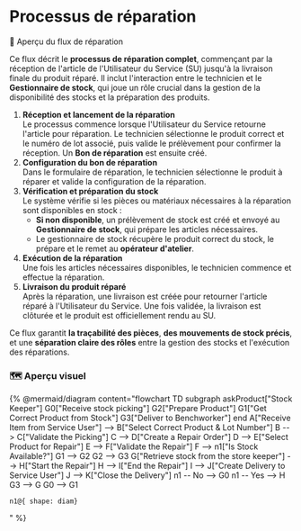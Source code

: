 # Processus de réparation



🔄 Aperçu du flux de réparation

Ce flux décrit le **processus de réparation complet**, commençant par la réception de l'article de l'Utilisateur du Service (SU) jusqu'à la livraison finale du produit réparé. Il inclut l'interaction entre le technicien et le **Gestionnaire de stock**, qui joue un rôle crucial dans la gestion de la disponibilité des stocks et la préparation des produits.

1. **Réception et lancement de la réparation**\
   Le processus commence lorsque l'Utilisateur du Service retourne l'article pour réparation. Le technicien sélectionne le produit correct et le numéro de lot associé, puis valide le prélèvement pour confirmer la réception. Un **Bon de réparation** est ensuite créé.
2. **Configuration du bon de réparation**\
   Dans le formulaire de réparation, le technicien sélectionne le produit à réparer et valide la configuration de la réparation.
3. **Vérification et préparation du stock**\
   Le système vérifie si les pièces ou matériaux nécessaires à la réparation sont disponibles en stock :
   * **Si non disponible**, un prélèvement de stock est créé et envoyé au **Gestionnaire de stock**, qui prépare les articles nécessaires.
   * Le gestionnaire de stock récupère le produit correct du stock, le prépare et le remet au **opérateur d'atelier**.
4. **Exécution de la réparation**\
   Une fois les articles nécessaires disponibles, le technicien commence et effectue la réparation.
5. **Livraison du produit réparé**\
   Après la réparation, une livraison est créée pour retourner l'article réparé à l'Utilisateur du Service. Une fois validée, la livraison est clôturée et le produit est officiellement rendu au SU.

Ce flux garantit **la traçabilité des pièces**, **des mouvements de stock précis**, et une **séparation claire des rôles** entre la gestion des stocks et l'exécution des réparations.

### 🗺️ Aperçu visuel  <a href="#visual-overview" id="visual-overview"></a>

{% @mermaid/diagram content="flowchart TD
 subgraph askProduct["Stock Keeper"]
        G0["Receive stock picking"]
        G2["Prepare Product"]
        G1["Get Correct Product from Stock"]
        G3["Deliver to Benchworker"]
  end
    A["Receive Item from Service User"] --> B["Select Correct Product & Lot Number"]
    B --> C["Validate the Picking"]
    C --> D["Create a Repair Order"]
    D --> E["Select Product for Repair"]
    E --> F["Validate the Repair"]
    F --> n1["Is Stock Available?"]
    G1 --> G2
    G2 --> G3
    G["Retrieve stock from the store keeper"] --> H["Start the Repair"]
    H --> I["End the Repair"]
    I --> J["Create Delivery to Service User"]
    J --> K["Close the Delivery"]
    n1 -- No --> G0
    n1 -- Yes --> H
    G3 --> G
    G0 --> G1

    n1@{ shape: diam}

" %}


